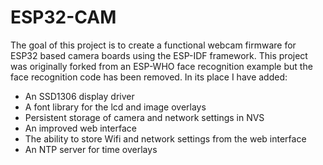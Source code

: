 # ESP32-CAM

The goal of this project is to create a functional webcam firmware for ESP32 based camera boards using the ESP-IDF framework. This project was originally forked from an ESP-WHO face recognition example but the face recognition code has been removed. In its place I have added:

* An SSD1306 display driver
* A font library for the lcd and image overlays
* Persistent storage of camera and network settings in NVS
* An improved web interface
* The ability to store Wifi and network settings from the web interface
* An NTP server for time overlays
